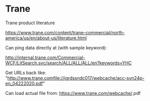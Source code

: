# Trane

Trane product literature

https://www.trane.com/content/trane-commercial/north-america/us/en/about-us/literature.html

Can ping data directly at (with sample keyword):

http://internal.trane.com/Commercial-WCF/LitSearch.svc/search/ALL/ALL/ALL/en?keywords=YHC

Get URLs back like:
"http://www.trane.comfile://igrdssndc017/webcache/acc-svn24p-en_04222020.pdf"

Can load actual file from:
https://www.trane.com/webcache/<name>.pdf
